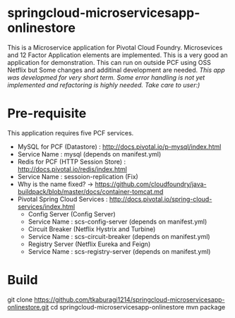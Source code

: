 # springcloud-microservicesapp-onlinestore

This is a Microservice application for Pivotal Cloud Foundry. Microsevices and 12 Factor Application elements are implemented. This is a very good an application for demonstration. This can run on outside PCF using OSS Netflix but Some changes and additinal development are needed. *This app was developmed for very short term. Some error handling is not yet implemented and refactoring is highly needed. Take care to user:)*

# Pre-requisite
This application requires five PCF services.
* MySQL for PCF (Datastore) : http://docs.pivotal.io/p-mysql/index.html
 * Service Name : mysql (depends on manifest.yml) 
* Redis for PCF (HTTP Session Store) : http://docs.pivotal.io/redis/index.html
 * Service Name : sessoion-replication (Fix)
  * Why is the name fixed? -> https://github.com/cloudfoundry/java-buildpack/blob/master/docs/container-tomcat.md 
* Pivotal Spring Cloud Services : http://docs.pivotal.io/spring-cloud-services/index.html
  * Config Server (Config Server)
   * Service Name : scs-config-server (depends on manifest.yml) 
  * Circuit Breaker (Netflix Hystrix and Turbine)
   * Service Name : scs-circuit-breaker (depends on manifest.yml) 
  * Registry Server (Netflix Eureka and Feign)
   * Service Name : scs-registry-server (depends on manifest.yml) 

# Build
 git clone https://github.com/tkaburagi1214/springcloud-microservicesapp-onlinestore.git
 cd springcloud-microservicesapp-onlinestore
 mvn package

# 
